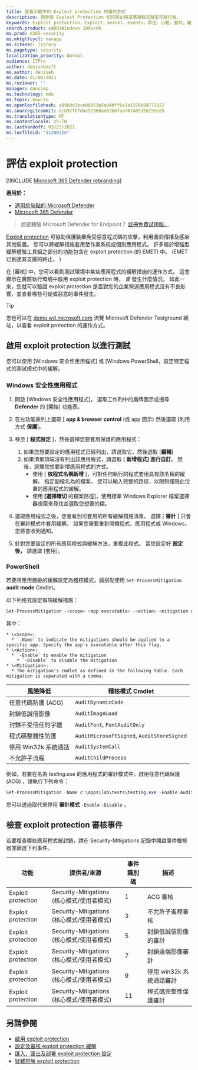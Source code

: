 ```yaml
---
title: 查看示範中的 Exploit protection 的運作方式
description: 請參閱 Exploit Protection 如何防止特定應用程式發生可疑行為。
keywords: Exploit protection，Exploit，kernel，events，評估，示範，嘗試，緩解
search.product: eADQiWindows 10XVcnh
ms.prod: m365-security
ms.mktglfcycl: manage
ms.sitesec: library
ms.pagetype: security
localization_priority: Normal
audience: ITPro
author: denisebmsft
ms.author: deniseb
ms.date: 01/06/2021
ms.reviewer: ''
manager: dansimp
ms.technology: mde
ms.topic: how-to
ms.openlocfilehash: a896dd1bce08053a5a04dff6e1a1376684772322
ms.sourcegitcommit: dcb97fbfdae52960ae62b6faa707a05358193ed5
ms.translationtype: MT
ms.contentlocale: zh-TW
ms.lasthandoff: 03/25/2021
ms.locfileid: "51200326"
---
```

# <a name="evaluate-exploit-protection"></a>評估 exploit protection

[!INCLUDE [Microsoft 365 Defender rebranding](../../includes/microsoft-defender.md)]

**適用於：**
- [適用於端點的 Microsoft Defender](https://go.microsoft.com/fwlink/?linkid=2154037)
- [Microsoft 365 Defender](https://go.microsoft.com/fwlink/?linkid=2118804)

>想要體驗 Microsoft Defender for Endpoint？ [註冊免費試用版。](https://www.microsoft.com/microsoft-365/windows/microsoft-defender-atp?ocid=docs-wdatp-enablesiem-abovefoldlink)


[Exploit protection](exploit-protection.md) 可協助保護裝置免受惡意程式碼的攻擊，利用漏洞傳播及感染其他裝置。 您可以將緩解措施套用至作業系統或個別應用程式。 許多屬於增強型緩解體驗工具組之部分的功能包含在 exploit protection (的 EMET) 中。  (EMET 已到達其支援的終止。 ) 

在 [審核] 中，您可以看到測試環境中某些應用程式的緩解措施的運作方式。 這會顯示在實際執行環境中啟用 exploit protection 時， *會* 發生什麼情況。 如此一來，您就可以驗證 exploit protection 是否對您的企業營運應用程式沒有不良影響，並查看哪些可疑或惡意的事件發生。

> [!TIP]
> 您也可以在 [demo.wd.microsoft.com](https://demo.wd.microsoft.com?ocid=cx-wddocs-testground) 流覽 Microsoft Defender Testground 網站，以查看 exploit protection 的運作方式。

## <a name="enable-exploit-protection-for-testing"></a>啟用 exploit protection 以進行測試

您可以使用 [Windows 安全性應用程式] 或 [Windows PowerShell，設定特定程式的測試模式中的緩解。

### <a name="windows-security-app"></a>Windows 安全性應用程式

1. 開啟 [Windows 安全性應用程式]。 選取工作列中的盾牌圖示或搜尋 **Defender** 的 [開始] 功能表。

2. 在左功能表列上選取 [ **app & browser control** (或 app 圖示) 然後選取 [利用方式 **保護**]。

3. 移至 [ **程式設定** ]，然後選擇您要套用保護的應用程式：

    1. 如果您想要設定的應用程式已經列出，請選取它，然後選取 [**編輯**]
    2. 如果清單頂端沒有列出該應用程式，請選取 [ **新增程式] 進行自訂**。 然後，選擇您想要新增應用程式的方式。
        - 使用 [ **依程式名稱新增** ]，可對任何執行的程式套用具有該名稱的緩解。 指定副檔名為的檔案。 您可以輸入完整的路徑，以限制僅限此位置的應用程式的緩解。
        - 使用 **[選擇確切** 的檔案路徑]，使用標準 Windows Explorer 檔案選擇器視窗來尋找並選取您想要的檔。

4. 選取應用程式之後，您會看到可套用的所有緩解措施清單。 選擇 [ **審計** ] 只會在審計模式中套用緩解。 如果您需要重新開機程式、應用程式或 Windows，您將會收到通知。

5. 針對您要設定的所有應用程式與緩解方法，重複此程式。 當您設定好 **設定後，** 請選取 [套用]。

### <a name="powershell"></a>PowerShell

若要將應用層級的緩解設定為稽核模式，請搭配使用 `Set-ProcessMitigation` **audit mode** Cmdlet。

以下列格式設定每項緩解措施：

```PowerShell
Set-ProcessMitigation -<scope> <app executable> -<action> <mitigation or options>,<mitigation or options>,<mitigation or options>
```

其中：
```
* \<Scope>:
  * `-Name` to indicate the mitigations should be applied to a specific app. Specify the app's executable after this flag.
* \<Action>:
  * `-Enable` to enable the mitigation
    * `-Disable` to disable the mitigation
* \<Mitigation>:
  * The mitigation's cmdlet as defined in the following table. Each mitigation is separated with a comma.
```
 |風險降低 | 稽核模式 Cmdlet |
|---|---|
 |任意代碼防護 (ACG)  | `AuditDynamicCode` |
 |封鎖低誠信影像 | `AuditImageLoad`
 |封鎖不受信任的字體 | `AuditFont`, `FontAuditOnly` |
 |程式碼整體性防護 | `AuditMicrosoftSigned`, `AuditStoreSigned` |
 |停用 Win32k 系統通話 | `AuditSystemCall` |
 |不允許子流程 | `AuditChildProcess` |

例如，若要在名為 *testing.exe* 的應用程式的審計模式中，啟用任意代碼保護 (ACG) ，請執行下列命令：

```PowerShell
Set-ProcessMitigation -Name c:\apps\lob\tests\testing.exe -Enable AuditDynamicCode
```

您可以透過取代來停用 **審計模式** `-Enable` `-Disable` 。

## <a name="review-exploit-protection-audit-events"></a>檢查 exploit protection 審核事件

若要複查哪些應用程式被封鎖，請在 Security-Mitigations 記錄中開啟事件檢視器並篩選下列事件。

| 功能 | 提供者/來源 | 事件識別碼 | 描述 |
|---|---|--|---|
| Exploit protection | Security-Mitigations (核心模式/使用者模式)  | 1 | ACG 審核 |
| Exploit protection | Security-Mitigations (核心模式/使用者模式)  | 3  | 不允許子進程審核 |
| Exploit protection | Security-Mitigations (核心模式/使用者模式)  | 5  | 封鎖低誠信影像的審計 |
| Exploit protection | Security-Mitigations (核心模式/使用者模式)  | 7  | 封鎖遠端影像審計 |
| Exploit protection | Security-Mitigations (核心模式/使用者模式)  | 9  | 停用 win32k 系統通話審計 |
| Exploit protection | Security-Mitigations (核心模式/使用者模式)  | 11  | 程式碼完整性保護審計 |

## <a name="see-also"></a>另請參閱

- [啟用 exploit protection](enable-exploit-protection.md)
- [設定及審核 exploit protection 緩解](customize-exploit-protection.md)
- [匯入、匯出及部署 exploit protection 設定](import-export-exploit-protection-emet-xml.md)
- [疑難排解 exploit protection](troubleshoot-exploit-protection-mitigations.md)
